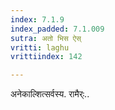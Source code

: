 ```yaml
---
index: 7.1.9
index_padded: 7.1.009
sutra: अतो भिस ऐस्
vritti: laghu
vrittiindex: 142

---
```

अनेकाल्शित्सर्वस्य. रामैर्ः..